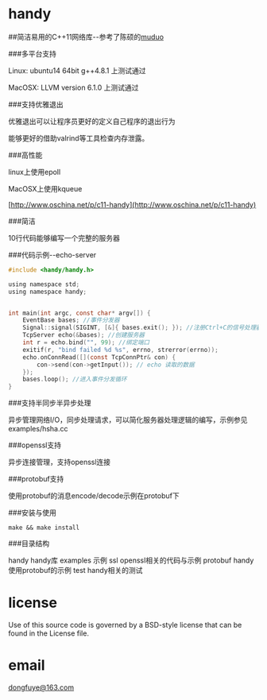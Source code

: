 handy
====

##简洁易用的C++11网络库--参考了陈硕的[muduo](http://github.com/chenshuo/muduo/)

###多平台支持

Linux: ubuntu14 64bit g++4.8.1 上测试通过

MacOSX: LLVM version 6.1.0 上测试通过

###支持优雅退出

优雅退出可以让程序员更好的定义自己程序的退出行为

能够更好的借助valrind等工具检查内存泄露。

###高性能

linux上使用epoll

MacOSX上使用kqueue

[http://www.oschina.net/p/c11-handy](http://www.oschina.net/p/c11-handy)

###简洁

10行代码能够编写一个完整的服务器

###代码示例--echo-server

```c
#include <handy/handy.h>

using namespace std;
using namespace handy;


int main(int argc, const char* argv[]) {
    EventBase bases; //事件分发器
    Signal::signal(SIGINT, [&]{ bases.exit(); }); //注册Ctrl+C的信号处理器--退出事件分发循环
    TcpServer echo(&bases); //创建服务器
    int r = echo.bind("", 99); //绑定端口
    exitif(r, "bind failed %d %s", errno, strerror(errno));
    echo.onConnRead([](const TcpConnPtr& con) {
        con->send(con->getInput()); // echo 读取的数据
    });
    bases.loop(); //进入事件分发循环
}
```

###支持半同步半异步处理

异步管理网络I/O，同步处理请求，可以简化服务器处理逻辑的编写，示例参见examples/hsha.cc

###openssl支持

异步连接管理，支持openssl连接

###protobuf支持

使用protobuf的消息encode/decode示例在protobuf下

###安装与使用

```
make && make install
```

###目录结构

handy       handy库
examples    示例
ssl         openssl相关的代码与示例
protobuf    handy使用protobuf的示例
test        handy相关的测试

license
====
Use of this source code is governed by a BSD-style
license that can be found in the License file.

email
====
dongfuye@163.com
